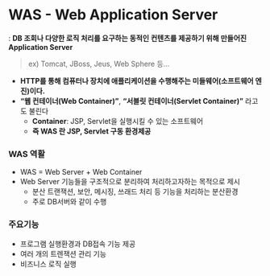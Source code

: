 # WAS - Web Application Server
: **DB 조회나 다양한 로직 처리를 요구하는 동적인 컨텐츠를 제공하기 위해 만들어진 Application Server**
>ex) Tomcat, JBoss, Jeus, Web Sphere 등...
- **HTTP를 통해 컴퓨터나 장치에 애플리케이션을 수행해주는 미들웨어(소프트웨어 엔진)이다.**
- **“웹 컨테이너(Web Container)”**, **“서블릿 컨테이너(Servlet Container)”** 라고도 불린다
    - **Container**: JSP, Servlet을 실행시킬 수 있는 소프트웨어
    - **즉 WAS 란 JSP, Servlet 구동 환경제공**
### WAS 역활
- WAS = Web Server + Web Container
- Web Server 기능들을 구조적으로 분리하여 처리하고자하는 목적으로 제시
    - 분산 트랜잭션, 보안, 메시징, 쓰래드 처리 등 기능을 처리하는 분산환경
    - 주로 DB서버와 같이 수행

### 주요기능
- 프로그램 실행환경과 DB접속 기능 제공
- 여러 개의 트렌잭션 관리 기능
- 비즈니스 로직 실행
